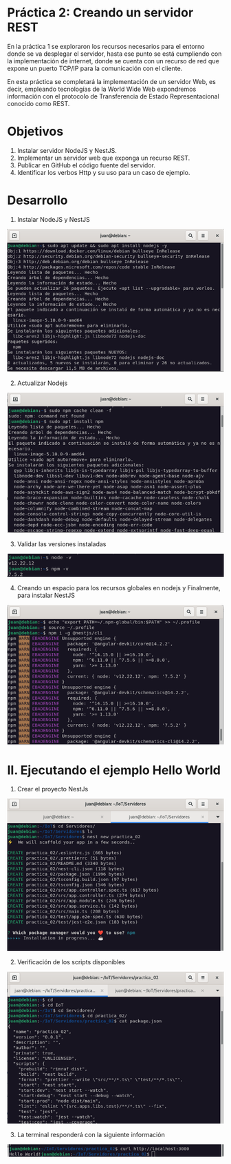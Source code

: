 # **Práctica 2: Creando un servidor REST**

En la práctica 1 se exploraron los recursos necesarios para el entorno donde se va desplegar el servidor, hasta ese punto se está cumpliendo con la implementación de internet, donde se cuenta con un recurso de red que expone un puerto TCP/IP para la comunicación con el cliente.

En esta práctica se completará la implementación de un servidor Web, es decir, empleando tecnologías de la World Wide Web expondremos información con el protocolo de Transferencia de Estado Representacional conocido como REST.

# **Objetivos**

1. Instalar servidor NodeJS y NestJS.
2. Implementar un servidor web que exponga un   recurso REST.
3. Publicar en GitHub el código fuente del servidor.
4. Identificar los verbos Http y su uso para un caso de ejemplo.

# **Desarrollo**

1. Instalar NodeJS y NestJS

![node](imagenes/installNode.png)

2. Actualizar Nodejs

![node](imagenes/npm.png)

3. Validar las versiones instaladas

![node](imagenes/versiones_node_npm.png)

4. Creando un espacio para los recursos globales en nodejs y Finalmente, para instalar NestJS

![node](imagenes/nets.png)

# II. Ejecutando el ejemplo Hello World #

1. Crear el proyecto NestJs

![node](imagenes/nest%20new.png)

2. Verificación de los scripts disponibles

![node](imagenes/cackpaquete.png)

3. La terminal responderá con la siguiente información

![node](imagenes/hello.png)





